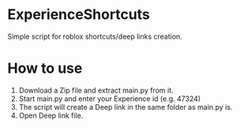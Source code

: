 # ExperienceShortcuts
Simple script for roblox shortcuts/deep links creation.
# How to use
1. Download a Zip file and extract main.py from it.
2. Start main.py and enter your Experience id (e.g. 47324)
3. The script will create a Deep link in the same folder as main.py is.
4. Open Deep link file.
